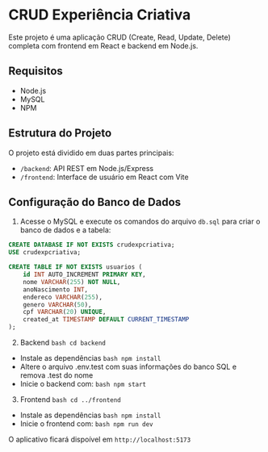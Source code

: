 # CRUD Experiência Criativa

Este projeto é uma aplicação CRUD (Create, Read, Update, Delete) completa com frontend em React e backend em Node.js.

## Requisitos

- Node.js 
- MySQL
- NPM 

## Estrutura do Projeto

O projeto está dividido em duas partes principais:
- `/backend`: API REST em Node.js/Express
- `/frontend`: Interface de usuário em React com Vite

## Configuração do Banco de Dados

1. Acesse o MySQL e execute os comandos do arquivo `db.sql` para criar o banco de dados e a tabela:

```sql
CREATE DATABASE IF NOT EXISTS crudexpcriativa;
USE crudexpcriativa;

CREATE TABLE IF NOT EXISTS usuarios (
    id INT AUTO_INCREMENT PRIMARY KEY,
    nome VARCHAR(255) NOT NULL,
    anoNascimento INT,
    endereco VARCHAR(255),
    genero VARCHAR(50),
    cpf VARCHAR(20) UNIQUE,
    created_at TIMESTAMP DEFAULT CURRENT_TIMESTAMP
);
```
2. Backend
     ```bash cd backend```
- Instale as dependências
     ```bash npm install```
- Altere o arquivo .env.test com suas informações do banco SQL e remova .test do nome
- Inicie o backend com:
  ```bash npm start```

3. Frontend
   ```bash cd ../frontend```
 - Instale as dependências
   ```bash npm install```
- Inicie o frontend com:
   ```bash npm run dev```

O aplicativo ficará dispoível em `http://localhost:5173`
